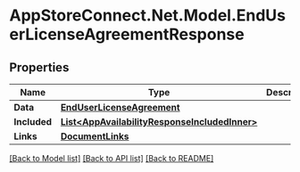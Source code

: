 # AppStoreConnect.Net.Model.EndUserLicenseAgreementResponse

## Properties

Name | Type | Description | Notes
------------ | ------------- | ------------- | -------------
**Data** | [**EndUserLicenseAgreement**](EndUserLicenseAgreement.md) |  | 
**Included** | [**List&lt;AppAvailabilityResponseIncludedInner&gt;**](AppAvailabilityResponseIncludedInner.md) |  | [optional] 
**Links** | [**DocumentLinks**](DocumentLinks.md) |  | 

[[Back to Model list]](../README.md#documentation-for-models) [[Back to API list]](../README.md#documentation-for-api-endpoints) [[Back to README]](../README.md)

